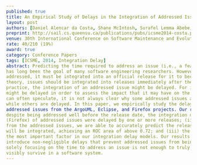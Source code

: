 ```yaml
---
published: true
title: An Empirical Study of Delays in the Integration of Addressed Issues 
layout: post
authors: [Daniel Alencar da Costa, Shane McIntosh, Surafel Lemma Abebe, Uira Kulesza, Ahmed E. Hassan]
preprint: http://sail.cs.queensu.ca/publications/pubs/icsme2014-costa.pdf
venue: 30th International Conference on Software Maintenance and Evolution (2014)
rate: 40/210 (19%)
award: true
category: Conference Papers
tags: [ICSME, 2014, Integration Delay]
abstract: Predicting the time required to address an issue (i.e., a feature, bug fix or enhancement)
has long been the goal of many software engineering researchers. However, after an issue has been
addressed, it must be integrated into an official release for it to become visible to users. In
theory, issues should be integrated into releases immediately after they are addressed. Yet in
practice, the integration of an addressed issue might be delayed. For instance, an addressed issue
might be delayed in order to assess the impact that it may have on the system as a whole. While one
can often speculate, it is not always clear why some addressed issues are integrated immediately,
while others are delayed. In this paper, we empirically study the delayed integration of 20,995
addressed issues from the ArgoUML, Eclipse, and Firefox projects. Our results indicate that: (i)
despite being addressed well before the release date, the integration of 34% (ArgoUML) to 98%
(Firefox) of addressed issues were delayed by one or more releases; (ii) using information derived
from the addressed issues, we are able to accurately predict the release in which an addressed issue
will be integrated, achieving an ROC area of above 0.72; and (iii) the workload of integrators is
the most important factor in our integration delay models. Our results indicate that integration can
introduce non-negligible delays that prevent addressed issues from being delivered to users. Thus,
solely focusing on the time to address an issue is not enough to truly assess how long an issue will
visibly survive in a software system.
---   
```


